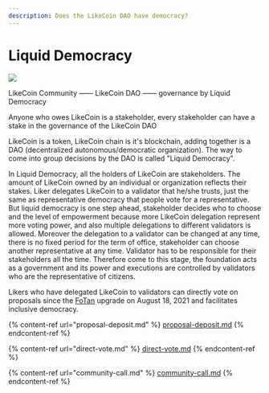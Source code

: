 ```yaml
---
description: Does the LikeCoin DAO have democracy?
---
```


# Liquid Democracy

![](../../.gitbook/assets/LikeCoin\_Staking\_Rewards\_voting\_eng.png)

LikeCoin Community —— LikeCoin DAO —— governance by Liquid Democracy

Anyone who owes LikeCoin is a stakeholder, every stakeholder can have a stake in the governance of the LikeCoin DAO

LikeCoin is a token, LikeCoin chain is it's blockchain, adding together is a DAO (decentralized autonomous/democratic organization).&#x20;The way to come into group decisions by the DAO is called "Liquid Democracy".

In Liquid Democracy, all the holders of LikeCoin are stakeholders. The amount of LikeCoin owned by an individual or organization reflects their stakes. Liker delegates LikeCoin to a validator that he/she trusts, just the same as representative democracy that people vote for a representative. But liquid democracy is one step ahead, stakeholder decides who to choose and the level of empowerment because more LikeCoin delegation represent more voting power, and also multiple delegations to different validators is allowed. Moreover the delegation to a validator can be changed at any time, there is no fixed period for the term of office, stakeholder can choose another representative at any time. Validator has to be responsible for their stakeholders all the time. Therefore come to this stage, the foundation acts as a government and its power and executions are controlled by validators who are the representative of citizens.

Likers who have delegated LikeCoin to validators can directly vote on proposals since the [FoTan](https://cloudflare-ipfs.com/ipfs/Qmb7AYNsbRJ95dWXCYCkUbpypAVfuxMZwB1D8wFHfwrLyc/) upgrade on August 18, 2021 and facilitates inclusive democracy.

{% content-ref url="proposal-deposit.md" %}
[proposal-deposit.md](proposal-deposit.md)
{% endcontent-ref %}

{% content-ref url="direct-vote.md" %}
[direct-vote.md](direct-vote.md)
{% endcontent-ref %}

{% content-ref url="community-call.md" %}
[community-call.md](community-call.md)
{% endcontent-ref %}
